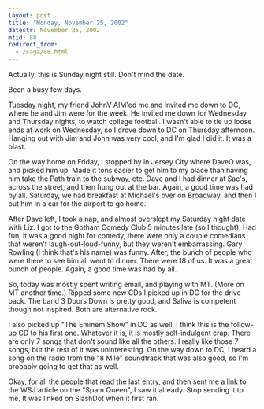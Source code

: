 ```yaml
---
layout: post
title: "Monday, November 25, 2002"
datestr: November 25, 2002
mtid: 88
redirect_from:
  - /saga/88.html
---
```


Actually, this is Sunday night still. Don't mind the date.

Been a busy few days.

Tuesday night, my friend JohnV AIM'ed me and invited me down to DC, where he
and Jim were for the week. He invited me down for Wednesday and Thursday nights,
to watch college football. I wasn't able to tie up loose ends at work on Wednesday,
so I drove down to DC on Thursday afternoon. Hanging out with Jim and John was
very cool, and I'm glad I did it. It was a blast.

On the way home on Friday, I stopped by in Jersey City where DaveO was, and
picked him up. Made it tons easier to get him to my place than having him take
the Path train to the subway, etc. Dave and I had dinner at Sac's, across the
street, and then hung out at the bar. Again, a good time was had by all. Saturday,
we had breakfast at Michael's over on Broadway, and then I put him in a car
for the airport to go home.

After Dave left, I took a nap, and almost overslept my Saturday night date
with Liz. I got to the Gotham Comedy Club 5 minutes late (so I thought). Had
fun, it was a good night for comedy, there were only a couple comedians that
weren't laugh-out-loud-funny, but they weren't embarrassing. Gary Rowling (I
think that's his name) was funny. After, the bunch of people who were there
to see him all went to dinner. There were 18 of us. It was a great bunch of
people. Again, a good time was had by all.

So, today was mostly spent writing email, and playing with MT. (More on MT
another time.) Ripped some new CDs I picked up in DC for the drive back. The
band 3 Doors Down is pretty good, and Saliva is competent though not inspired.
Both are alternative rock.

I also picked up "The Eminem Show" in DC as well. I think this is
the follow-up CD to his first one. Whatever it is, it is mostly self-indulgent
crap. There are only 7 songs that don't sound like all the others. I really
like those 7 songs, but the rest of it was uninteresting. On the way down to
DC, I heard a song on the radio from the "8 Mile" soundtrack that
was also good, so I'm probably going to get that as well.

Okay, for all the people that read the last entry, and then sent me a link
to the WSJ article on the "Spam Queen", I saw it already. Stop sending
it to me. It was linked on SlashDot when it first ran.

